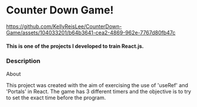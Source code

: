 # Counter Down Game!

https://github.com/KellyReisLee/CounterDown-Game/assets/104033201/b64b3641-cea2-4869-962e-7767d80fb47c

<h4>This is one of the projects I developed to train React.js.</h4>

<h3>Description</h3>
<p>

About

This project was created with the aim of exercising the use of 'useRef' and 'Portals' in React. The game has 3 different timers and the objective is to try to set the exact time before the program.</p>



